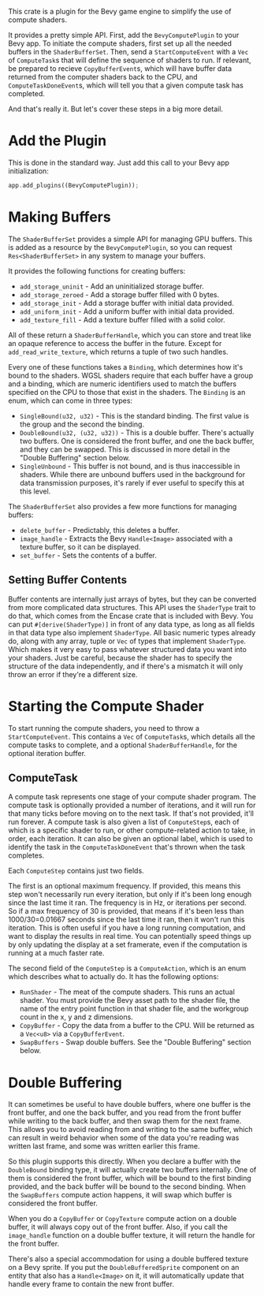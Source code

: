 This crate is a plugin for the Bevy game engine to simplify the use of compute shaders.

It provides a pretty simple API. First, add the `BevyComputePlugin` to your Bevy app. To initiate the compute shaders, first set up all the needed buffers in the `ShaderBufferSet`. Then, send a `StartComputeEvent` with a `Vec` of `ComputeTask`s that will define the sequence of shaders to run. If relevant, be prepared to recieve `CopyBufferEvent`s, which will have buffer data returned from the computer shaders back to the CPU, and `ComputeTaskDoneEvent`s, which will tell you that a given compute task has completed.

And that's really it. But let's cover these steps in a big more detail.

# Add the Plugin

This is done in the standard way. Just add this call to your Bevy app initialization:

```Rust
app.add_plugins((BevyComputePlugin));
```

# Making Buffers

The `ShaderBufferSet` provides a simple API for managing GPU buffers. This is added as a resource by the `BevyComputePlugin`, so you can request `Res<ShaderBufferSet>` in any system to manage your buffers.

It provides the following functions for creating buffers:

- `add_storage_uninit` - Add an uninitialized storage buffer.
- `add_storage_zeroed` - Add a storage buffer filled with 0 bytes.
- `add_storage_init` - Add a storage buffer with initial data provided.
- `add_uniform_init` - Add a uniform buffer with initial data provided.
- `add_texture_fill` - Add a texture buffer filled with a solid color.

All of these return a `ShaderBufferHandle`, which you can store and treat like an opaque reference to access the buffer in the future. Except for `add_read_write_texture`, which returns a tuple of two such handles.

Every one of these functions takes a `Binding`, which determines how it's bound to the shaders. WGSL shaders require that each buffer have a group and a binding, which are numeric identifiers used to match the buffers specified on the CPU to those that exist in the shaders. The `Binding` is an enum, which can come in three types:

- `SingleBound(u32, u32)` - This is the standard binding. The first value is the group and the second the binding.
- `DoubleBound(u32, (u32, u32))` - This is a double buffer. There's actually two buffers. One is considered the front buffer, and one the back buffer, and they can be swapped. This is discussed in more detail in the "Double Buffering" section below.
- `SingleUnbound` - This buffer is not bound, and is thus inaccessible in shaders. While there are unbound buffers used in the background for data transmission purposes, it's rarely if ever useful to specify this at this level.

The `ShaderBufferSet` also provides a few more functions for managing buffers:

- `delete_buffer` - Predictably, this deletes a buffer.
- `image_handle` - Extracts the Bevy `Handle<Image>` associated with a texture buffer, so it can be displayed.
- `set_buffer` - Sets the contents of a buffer.

## Setting Buffer Contents

Buffer contents are internally just arrays of bytes, but they can be converted from more complicated data structures. This API uses the `ShaderType` trait to do that, which comes from the Encase crate that is included with Bevy. You can put `#[derive(ShaderType)]` in front of any data type, as long as all fields in that data type also implement `ShaderType`. All basic numeric types already do, along with any array, tuple or `Vec` of types that implement `ShaderType`. Which makes it very easy to pass whatever structured data you want into your shaders. Just be careful, because the shader has to specify the structure of the data independently, and if there's a mismatch it will only throw an error if they're a different size.

# Starting the Compute Shader

To start running the compute shaders, you need to throw a `StartComputeEvent`. This contains a `Vec` of `ComputeTask`s, which details all the compute tasks to complete, and a optional `ShaderBufferHandle`, for the optional iteration buffer.

## ComputeTask

A compute task represents one stage of your compute shader program. The compute task is optionally provided a number of iterations, and it will run for that many ticks before moving on to the next task. If that's not provided, it'll run forever. A compute task is also given a list of `ComputeStep`s, each of which is a specific shader to run, or other compute-related action to take, in order, each iteration. It can also be given an optional label, which is used to identify the task in the `ComputeTaskDoneEvent` that's thrown when the task completes.

Each `ComputeStep` contains just two fields.

The first is an optional maximum frequency. If provided, this means this step won't necessarily run every iteration, but only if it's been long enough since the last time it ran. The frequency is in Hz, or iterations per second. So if a max frequency of 30 is provided, that means if it's been less than 1000/30=0.01667 seconds since the last time it ran, then it won't run this iteration. This is often useful if you have a long running computation, and want to display the results in real time. You can potentially speed things up by only updating the display at a set framerate, even if the computation is running at a much faster rate.

The second field of the `ComputeStep` is a `ComputeAction`, which is an enum which describes what to actually do. It has the following options:

- `RunShader` - The meat of the compute shaders. This runs an actual shader. You must provide the Bevy asset path to the shader file, the name of the entry point function in that shader file, and the workgroup count in the x, y and z dimensions.
- `CopyBuffer` - Copy the data from a buffer to the CPU. Will be returned as a `Vec<u8>` via a `CopyBufferEvent`.
- `SwapBuffers` - Swap double buffers. See the "Double Buffering" section below.

# Double Buffering

It can sometimes be useful to have double buffers, where one buffer is the front buffer, and one the back buffer, and you read from the front buffer while writing to the back buffer, and then swap them for the next frame. This allows you to avoid reading from and writing to the same buffer, which can result in weird behavior when some of the data you're reading was written last frame, and some was written earlier this frame.

So this plugin supports this directly. When you declare a buffer with the `DoubleBound` binding type, it will actually create two buffers internally. One of them is considered the front buffer, which will be bound to the first binding provided, and the back buffer will be bound to the second binding. When the `SwapBuffers` compute action happens, it will swap which buffer is considered the front buffer.

When you do a `CopyBuffer` or `CopyTexture` compute action on a double buffer, it will always copy out of the front buffer. Also, if you call the `image_handle` function on a double buffer texture, it will return the handle for the front buffer.

There's also a special accommodation for using a double buffered texture on a Bevy sprite. If you put the `DoubleBufferedSprite` component on an entity that also has a `Handle<Image>` on it, it will automatically update that handle every frame to contain the new front buffer.